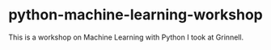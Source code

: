 # python-machine-learning-workshop
This is a workshop on Machine Learning with Python I took at Grinnell.
